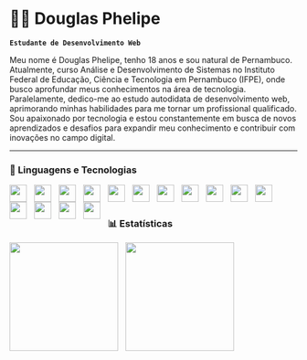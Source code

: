 # 👨‍💻 Douglas Phelipe

**`Estudante de Desenvolvimento Web`**

Meu nome é Douglas Phelipe, tenho 18 anos e sou natural de Pernambuco. Atualmente, curso Análise e Desenvolvimento de Sistemas no Instituto Federal de Educação, Ciência e Tecnologia em Pernambuco (IFPE), onde busco aprofundar meus conhecimentos na área de tecnologia. Paralelamente, dedico-me ao estudo autodidata de desenvolvimento web, aprimorando minhas habilidades para me tornar um profissional qualificado. Sou apaixonado por tecnologia e estou constantemente em busca de novos aprendizados e desafios para expandir meu conhecimento e contribuir com inovações no campo digital.

---

### 🤖 Linguagens e Tecnologias

<img 
  align='left'
  width='30px'
  style='padding-right: 10px;'
  src="https://cdn.jsdelivr.net/gh/devicons/devicon@latest/icons/javascript/javascript-original.svg" 
/>          

<img 
  align='left'
  width='30px'
  style='padding-right: 10px;'
  src="https://cdn.jsdelivr.net/gh/devicons/devicon@latest/icons/typescript/typescript-original.svg" 
/>                  

<img 
  align='left'
  width='30px'
  style='padding-right: 10px;'
  src="https://cdn.jsdelivr.net/gh/devicons/devicon@latest/icons/react/react-original.svg" 
/>

<img 
  align='left'
  width='30px'
  style='padding-right: 10px;'         
src="https://cdn.jsdelivr.net/gh/devicons/devicon@latest/icons/nextjs/nextjs-original.svg" 
/>

<img 
  align='left'
  width='30px'
  style='padding-right: 10px;'
  src="https://cdn.jsdelivr.net/gh/devicons/devicon@latest/icons/angular/angular-original.svg" />

<img 
  align='left'
  width='30px'
  style='padding-right: 10px;'
  src="https://cdn.jsdelivr.net/gh/devicons/devicon@latest/icons/sass/sass-original.svg"
/>

<img 
  align='left'
  width='30px'
  style='padding-right: 10px;'
  src="https://cdn.jsdelivr.net/gh/devicons/devicon@latest/icons/tailwindcss/tailwindcss-original.svg"
/>

<img
  align='left' 
  width='30px'
  style='padding-right: 10px;'
  src="https://cdn.jsdelivr.net/gh/devicons/devicon@latest/icons/nodejs/nodejs-plain-wordmark.svg"
/>
                                        

<img
  align='left' 
  width='30px'
  style='padding-right: 10px;'
  src="https://cdn.jsdelivr.net/gh/devicons/devicon@latest/icons/express/express-original.svg" 
/>


<img 
  align='left' 
  width='30px'
  style='padding-right: 10px;'
  src="https://cdn.jsdelivr.net/gh/devicons/devicon@latest/icons/python/python-original.svg" 
/>


<img 
  align='left' 
  width='30px'
  style='padding-right: 10px;'
  src="https://cdn.jsdelivr.net/gh/devicons/devicon@latest/icons/django/django-plain.svg" 
/>          


<img 
  align='left' 
  width='30px'
  style='padding-right: 10px;'
  src="https://cdn.jsdelivr.net/gh/devicons/devicon@latest/icons/fastapi/fastapi-original.svg" 
/>


<img
  align='left' 
  width='30px'
  style='padding-right: 10px;'
  src="https://cdn.jsdelivr.net/gh/devicons/devicon@latest/icons/mysql/mysql-original-wordmark.svg" 
/>


<img
  align='left' 
  width='30px'
  style='padding-right: 10px;'
  src="https://cdn.jsdelivr.net/gh/devicons/devicon@latest/icons/git/git-original.svg" 
/>


<img 
  align='left' 
  width='30px'
  style='padding-right: 10px;'
  src="https://cdn.jsdelivr.net/gh/devicons/devicon@latest/icons/amazonwebservices/amazonwebservices-original-wordmark.svg"
/>

</br>
</br>

### 📊 Estatísticas

<img
  align='left' 
  height='190'
  style='padding-right: 10px;'
  src="https://github-readme-stats.vercel.app/api?username=douglaasph&show_icons=true&theme=tokyonight&include_all_commits=true&locale=pt-br"
/>

<img
  align='left' 
  height='190'
  src="https://github-readme-stats.vercel.app/api/top-langs/?username=douglaasph&theme=tokyonight&layout=compact&custom_title=Tecnologias&langs_count=6"
/>          
